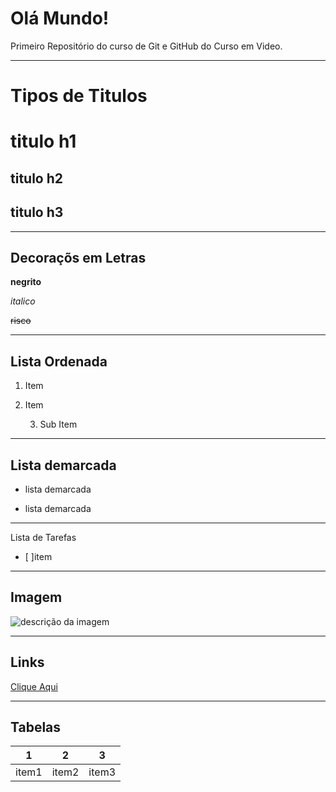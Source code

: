 # Olá Mundo!
 Primeiro Repositório do curso de Git e GitHub do Curso em Video.
***
# Tipos de Titulos

# titulo h1
## titulo h2
## titulo h3
*** 
## Decoraçõs em Letras
__negrito__

*italico*

~~risco~~
***
## Lista Ordenada
1. Item

2. Item

   3. Sub Item

***
## Lista demarcada

* lista demarcada
- lista demarcada

***
Lista de Tarefas
- [ ]item

***
## Imagem

![descrição da imagem](https://hackernoon.com/hn-images/1*24z2ltDIcYvnUOrwnlSWpQ.jpeg)

***
## Links
[Clique Aqui](https://mhpinformatica.netlify.app/)

***
## Tabelas

1 | 2 | 3
---|---|---
item1 | item2 | item3


